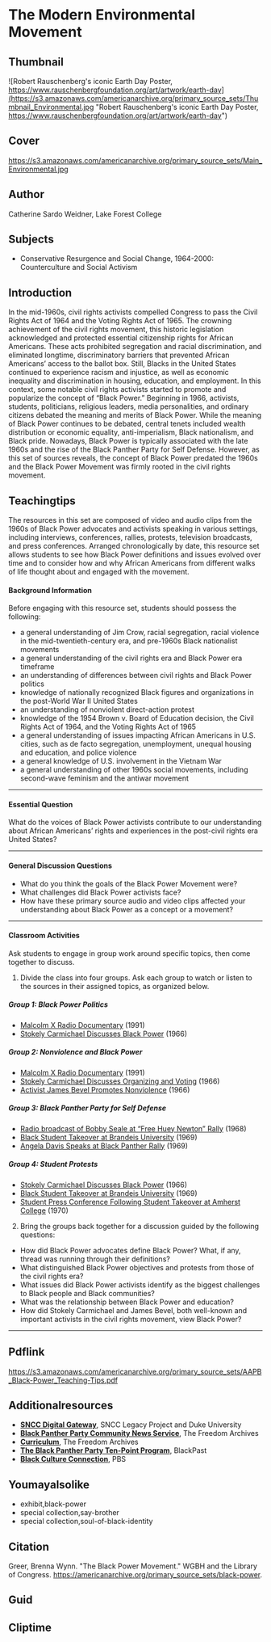 # The Modern Environmental Movement

## Thumbnail

![Robert Rauschenberg's iconic Earth Day Poster, https://www.rauschenbergfoundation.org/art/artwork/earth-day](https://s3.amazonaws.com/americanarchive.org/primary_source_sets/Thumbnail_Environmental.jpg "Robert Rauschenberg's iconic Earth Day Poster, https://www.rauschenbergfoundation.org/art/artwork/earth-day")

## Cover
https://s3.amazonaws.com/americanarchive.org/primary_source_sets/Main_Environmental.jpg

## Author

Catherine Sardo Weidner, Lake Forest College

## Subjects

- Conservative Resurgence and Social Change, 1964-2000: Counterculture and Social Activism

## Introduction

In the mid-1960s, civil rights activists compelled Congress to pass the Civil Rights Act of 1964 and the Voting Rights Act of 1965. The crowning achievement of the civil rights movement, this historic legislation acknowledged and protected essential citizenship rights for African Americans. These acts prohibited segregation and racial discrimination, and eliminated longtime, discriminatory barriers that prevented African Americans’ access to the ballot box. Still, Blacks in the United States continued to experience racism and injustice, as well as economic inequality and discrimination in housing, education, and employment. In this context, some notable civil rights activists started to promote and popularize the concept of “Black Power.” Beginning in 1966, activists, students, politicians, religious leaders, media personalities, and ordinary citizens debated the meaning and merits of Black Power. While the meaning of Black Power continues to be debated, central tenets included wealth distribution or economic equality, anti-imperialism, Black nationalism, and Black pride. Nowadays, Black Power is typically associated with the late 1960s and the rise of the Black Panther Party for Self Defense. However, as this set of sources reveals, the concept of Black Power predated the 1960s and the Black Power Movement was firmly rooted in the civil rights movement. 

## Teachingtips

The resources in this set are composed of video and audio clips from the 1960s of Black Power advocates and activists speaking in various settings, including interviews, conferences, rallies, protests, television broadcasts, and press conferences. Arranged chronologically by date, this resource set allows students to see how Black Power definitions and issues evolved over time and to consider how and why African Americans from different walks of life thought about and engaged with the movement. 

#### Background Information

Before engaging with this resource set, students should possess the following:

- a general understanding of Jim Crow, racial segregation, racial violence in the mid-twentieth-century era, and pre-1960s Black nationalist movements
- a general understanding of the civil rights era and Black Power era timeframe
- an understanding of differences between civil rights and Black Power politics
- knowledge of nationally recognized Black figures and organizations in the post-World War II United States
- an understanding of nonviolent direct-action protest
- knowledge of the 1954 Brown v. Board of Education decision, the Civil Rights Act of 1964, and the Voting Rights Act of 1965
- a general understanding of issues impacting African Americans in U.S. cities, such as de facto segregation, unemployment, unequal housing and education, and police violence
- a general knowledge of U.S. involvement in the Vietnam War
- a general understanding of other 1960s social movements, including second-wave feminism and the antiwar movement

<hr>

#### Essential Question 

What do the voices of Black Power activists contribute to our understanding about African Americans’ rights and experiences in the post-civil rights era United States?

<hr>

#### General Discussion Questions
- What do you think the goals of the Black Power Movement were? 
- What challenges did Black Power activists face?
- How have these primary source audio and video clips affected your understanding about Black Power as a concept or a movement?

<hr>

#### Classroom Activities

Ask students to engage in group work around specific topics, then come together to discuss.

1) Divide the class into four groups. Ask each group to watch or listen to the sources in their assigned topics, as organized below.

##### Group 1: Black Power Politics
- [Malcolm X Radio Documentary](https://americanarchive.org/primary_source_sets/black-power/9-207-60qrfqmn) (1991)
- [Stokely Carmichael Discusses Black Power](https://americanarchive.org/primary_source_sets/black-power/3-28-zp3vt1h700) (1966)

##### Group 2: Nonviolence and Black Power
- [Malcolm X Radio Documentary](https://americanarchive.org/primary_source_sets/black-power/9-207-60qrfqmn) (1991)
- [Stokely Carmichael Discusses Organizing and Voting](https://americanarchive.org/primary_source_sets/black-power/1-28-zw18k75h85) (1966)
- [Activist James Bevel Promotes Nonviolence](https://americanarchive.org/primary_source_sets/black-power/2-28-6688g8fs31) (1966)

##### Group 3: Black Panther Party for Self Defense 
- [Radio broadcast of Bobby Seale at “Free Huey Newton” Rally](https://americanarchive.org/primary_source_sets/black-power/5-28-q52f766p51) (1968)
- [Black Student Takeover at Brandeis University](https://americanarchive.org/primary_source_sets/black-power/6-15-99p2w600) (1969)
- [Angela Davis Speaks at Black Panther Rally](https://americanarchive.org/primary_source_sets/black-power/7-28-vh5cc0vc2h) (1969)

##### Group 4: Student Protests
- [Stokely Carmichael Discusses Black Power](https://americanarchive.org/primary_source_sets/black-power/3-28-zp3vt1h700) (1966)
- [Black Student Takeover at Brandeis University](https://americanarchive.org/primary_source_sets/black-power/6-15-99p2w600) (1969)
- [Student Press Conference Following Student Takeover at Amherst College](https://americanarchive.org/primary_source_sets/black-power/8-305-1289335k) (1970)

2)  Bring the groups back together for a discussion guided by the following questions:

- How did Black Power advocates define Black Power? What, if any, thread was running through their definitions?
- What distinguished Black Power objectives and protests from those of the civil rights era? 
- What issues did Black Power activists identify as the biggest challenges to Black people and Black communities?
- What was the relationship between Black Power and education?
- How did Stokely Carmichael and James Bevel, both well-known and important activists in the civil rights movement, view Black Power?

<hr>

## Pdflink

https://s3.amazonaws.com/americanarchive.org/primary_source_sets/AAPB_Black-Power_Teaching-Tips.pdf

## Additionalresources

- [**SNCC Digital Gateway**](https://snccdigital.org/), SNCC Legacy Project and Duke University
- [**Black Panther Party Community News Service**](https://search.freedomarchives.org/search.php?view_collection=90), The Freedom Archives
- [**Curriculum**](https://freedomarchives.org/projects/curriculum/), The Freedom Archives
- [**The Black Panther Party Ten-Point Program**](https://www.blackpast.org/african-american-history/primary-documents-african-american-history/black-panther-party-ten-point-program-1966/), BlackPast
- [**Black Culture Connection**](https://www.pbs.org/articles/topic/black-culture-connection), PBS


## Youmayalsolike
- exhibit,black-power
- special collection,say-brother
- special collection,soul-of-black-identity


## Citation

Greer, Brenna Wynn. "The Black Power Movement." WGBH and the Library of Congress. https://americanarchive.org/primary_source_sets/black-power.

## Guid
## Cliptime

